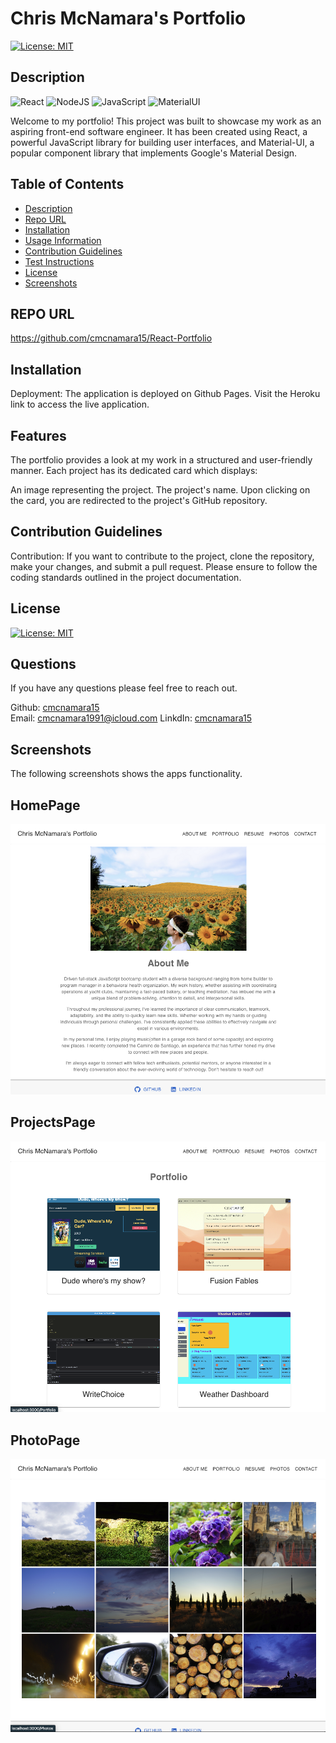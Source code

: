 # Chris McNamara's Portfolio
[![License: MIT](https://img.shields.io/badge/License-MIT-yellow.svg)](https://opensource.org/licenses/MIT)

## Description
![React](https://img.shields.io/badge/react%20os-0088CC?style=for-the-badge&logo=reactos&logoColor=white)
![NodeJS](https://img.shields.io/badge/node.js-6DA55F?style=for-the-badge&logo=node.js&logoColor=white)
![JavaScript](https://img.shields.io/badge/javascript-%23323330.svg?style=for-the-badge&logo=javascript&logoColor=%23F7DF1E)
![MaterialUI](https://img.shields.io/badge/Material--UI-0081CB?style=for-the-badge&logo=material-ui&logoColor=white)


Welcome to my portfolio! This project was built to showcase my work as an aspiring front-end software engineer. It has been created using React, a powerful JavaScript library for building user interfaces, and Material-UI, a popular component library that implements Google's Material Design.



## Table of Contents    
- [Description](#description)
- [Repo URL](#repo-url)
- [Installation](#installation)
- [Usage Information](#usage-information)
- [Contribution Guidelines](#contribution-guidelines)
- [Test Instructions](#test-instructions)
- [License](#license)
- [Screenshots](#screenshots)


## REPO URL
https://github.com/cmcnamara15/React-Portfolio<br />

## Installation
Deployment: The application is deployed on Github Pages. Visit the Heroku link to access the live application.<br />

## Features
The portfolio provides a look at my work in a structured and user-friendly manner. Each project has its dedicated card which displays:

An image representing the project.
The project's name.
Upon clicking on the card, you are redirected to the project's GitHub repository.
<br />

## Contribution Guidelines 
Contribution: If you want to contribute to the project, clone the repository, make your changes, and submit a pull request. Please ensure to follow the coding standards outlined in the project documentation.<br />


## License
[![License: MIT](https://img.shields.io/badge/License-MIT-yellow.svg)](https://opensource.org/licenses/MIT)

## Questions 
If you have any questions please feel free to reach out.<br />

Github: [cmcnamara15](https://github.com/cmcnamara15)<br />
Email: cmcnamara1991@icloud.com
LinkdIn: [cmcnamara15](https://www.linkedin.com/in/chris-mcnamara1991/)

## Screenshots

The following screenshots shows the apps functionality.<br />


## HomePage<br />

![Screenshot of home page](/src/assets/screenshots/ScreenshotOne.png)

## ProjectsPage<br />

![Screenshot of project page](/src/assets/screenshots/ScreenshotTwo.png)

## PhotoPage<br />

![Screenshot of photo page](/src/assets/screenshots/ScreenshotThree.png)

